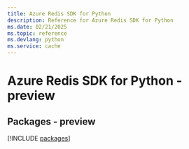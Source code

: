 ```yaml
---
title: Azure Redis SDK for Python
description: Reference for Azure Redis SDK for Python
ms.date: 02/21/2025
ms.topic: reference
ms.devlang: python
ms.service: cache
---
```

# Azure Redis SDK for Python - preview
## Packages - preview
[!INCLUDE [packages](redis-index.md)]